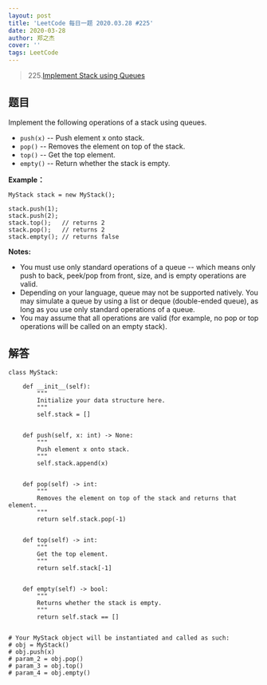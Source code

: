 ```yaml
---
layout: post
title: 'LeetCode 每日一题 2020.03.28 #225'
date: 2020-03-28
author: 郑之杰
cover: ''
tags: LeetCode
---
```


> 225.[Implement Stack using Queues](https://leetcode-cn.com/problems/implement-stack-using-queues/)

## 题目
Implement the following operations of a stack using queues.

- ```push(x)``` -- Push element x onto stack.
- ```pop()``` -- Removes the element on top of the stack.
- ```top()``` -- Get the top element.
- ```empty()``` -- Return whether the stack is empty.

**Example：**

```
MyStack stack = new MyStack();

stack.push(1);
stack.push(2);  
stack.top();   // returns 2
stack.pop();   // returns 2
stack.empty(); // returns false
```

**Notes:**

- You must use only standard operations of a queue -- which means only push to back, peek/pop from front, size, and is empty operations are valid.
- Depending on your language, queue may not be supported natively. You may simulate a queue by using a list or deque (double-ended queue), as long as you use only standard operations of a queue.
- You may assume that all operations are valid (for example, no pop or top operations will be called on an empty stack).

## 解答
```
class MyStack:

    def __init__(self):
        """
        Initialize your data structure here.
        """
        self.stack = []


    def push(self, x: int) -> None:
        """
        Push element x onto stack.
        """
        self.stack.append(x)


    def pop(self) -> int:
        """
        Removes the element on top of the stack and returns that element.
        """
        return self.stack.pop(-1)


    def top(self) -> int:
        """
        Get the top element.
        """
        return self.stack[-1]


    def empty(self) -> bool:
        """
        Returns whether the stack is empty.
        """
        return self.stack == []


# Your MyStack object will be instantiated and called as such:
# obj = MyStack()
# obj.push(x)
# param_2 = obj.pop()
# param_3 = obj.top()
# param_4 = obj.empty()
```